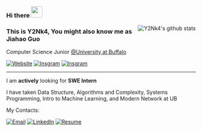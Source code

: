 ### Hi there <img src="https://raw.githubusercontent.com/MartinHeinz/MartinHeinz/master/wave.gif" width="30px">

<img align="right" src="https://github-readme-stats.vercel.app/api/top-langs/?username=y2nk4&layout=compact" alt="Y2Nk4's github stats"/>

### This is Y2Nk4, You might also know me as Jiahao Guo

Computer Science Junior [@University at Buffalo](https://github.com/UB-CSE)

[![Website](https://img.shields.io/badge/Website-y2nk4.com-blue)](https://y2nk4.com)
[![Insgram](https://img.shields.io/badge/Instagram-Y2Nk4-efefef?logo=Instagram&logoColor=E4405F)](https://instagram.com/y2nk4)
[![Insgram](https://img.shields.io/badge/Forester%20Sport-4285f4?logo=Subaru&logoColor=013C74)](https://instagram.com/y2nk4_forester)


<hr>

I am **actively** looking for **SWE Intern**

I have taken Data Structure, Algorithms and Complexity, Systems Programming, Intro to Machine Learning, and Modern Network at UB

My Contacts:

[![Email](https://img.shields.io/badge/me@y2nk4.com-informational?logo=mail.Ru)](mailto:me@y2nk4.com)
[![LinkedIn](https://img.shields.io/badge/LinkedIn-0A66C2?logo=LinkedIn&logoColor=white)](https://www.linkedin.com/in/gjiahao/)
[![Resume](https://img.shields.io/badge/Resume-brightgreen?logo=LibreOffice)](https://github.com/Y2Nk4/Y2Nk4/raw/master/resume.pdf)
